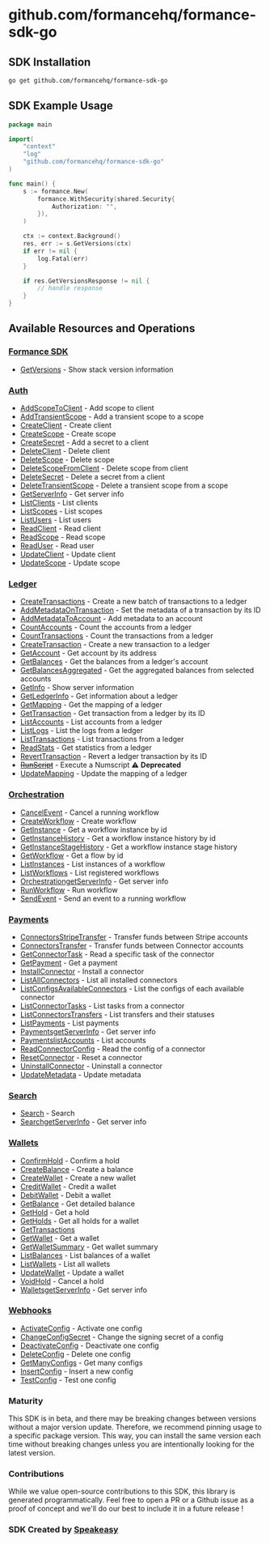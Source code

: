 # github.com/formancehq/formance-sdk-go

<!-- Start SDK Installation -->
## SDK Installation

```bash
go get github.com/formancehq/formance-sdk-go
```
<!-- End SDK Installation -->

## SDK Example Usage
<!-- Start SDK Example Usage -->
```go
package main

import(
	"context"
	"log"
	"github.com/formancehq/formance-sdk-go"
)

func main() {
    s := formance.New(
        formance.WithSecurity(shared.Security{
            Authorization: "",
        }),
    )

    ctx := context.Background()
    res, err := s.GetVersions(ctx)
    if err != nil {
        log.Fatal(err)
    }

    if res.GetVersionsResponse != nil {
        // handle response
    }
}
```
<!-- End SDK Example Usage -->

<!-- Start SDK Available Operations -->
## Available Resources and Operations

### [Formance SDK](docs/sdks/formance/README.md)

* [GetVersions](docs/sdks/formance/README.md#getversions) - Show stack version information

### [Auth](docs/sdks/auth/README.md)

* [AddScopeToClient](docs/sdks/auth/README.md#addscopetoclient) - Add scope to client
* [AddTransientScope](docs/sdks/auth/README.md#addtransientscope) - Add a transient scope to a scope
* [CreateClient](docs/sdks/auth/README.md#createclient) - Create client
* [CreateScope](docs/sdks/auth/README.md#createscope) - Create scope
* [CreateSecret](docs/sdks/auth/README.md#createsecret) - Add a secret to a client
* [DeleteClient](docs/sdks/auth/README.md#deleteclient) - Delete client
* [DeleteScope](docs/sdks/auth/README.md#deletescope) - Delete scope
* [DeleteScopeFromClient](docs/sdks/auth/README.md#deletescopefromclient) - Delete scope from client
* [DeleteSecret](docs/sdks/auth/README.md#deletesecret) - Delete a secret from a client
* [DeleteTransientScope](docs/sdks/auth/README.md#deletetransientscope) - Delete a transient scope from a scope
* [GetServerInfo](docs/sdks/auth/README.md#getserverinfo) - Get server info
* [ListClients](docs/sdks/auth/README.md#listclients) - List clients
* [ListScopes](docs/sdks/auth/README.md#listscopes) - List scopes
* [ListUsers](docs/sdks/auth/README.md#listusers) - List users
* [ReadClient](docs/sdks/auth/README.md#readclient) - Read client
* [ReadScope](docs/sdks/auth/README.md#readscope) - Read scope
* [ReadUser](docs/sdks/auth/README.md#readuser) - Read user
* [UpdateClient](docs/sdks/auth/README.md#updateclient) - Update client
* [UpdateScope](docs/sdks/auth/README.md#updatescope) - Update scope

### [Ledger](docs/sdks/ledger/README.md)

* [CreateTransactions](docs/sdks/ledger/README.md#createtransactions) - Create a new batch of transactions to a ledger
* [AddMetadataOnTransaction](docs/sdks/ledger/README.md#addmetadataontransaction) - Set the metadata of a transaction by its ID
* [AddMetadataToAccount](docs/sdks/ledger/README.md#addmetadatatoaccount) - Add metadata to an account
* [CountAccounts](docs/sdks/ledger/README.md#countaccounts) - Count the accounts from a ledger
* [CountTransactions](docs/sdks/ledger/README.md#counttransactions) - Count the transactions from a ledger
* [CreateTransaction](docs/sdks/ledger/README.md#createtransaction) - Create a new transaction to a ledger
* [GetAccount](docs/sdks/ledger/README.md#getaccount) - Get account by its address
* [GetBalances](docs/sdks/ledger/README.md#getbalances) - Get the balances from a ledger's account
* [GetBalancesAggregated](docs/sdks/ledger/README.md#getbalancesaggregated) - Get the aggregated balances from selected accounts
* [GetInfo](docs/sdks/ledger/README.md#getinfo) - Show server information
* [GetLedgerInfo](docs/sdks/ledger/README.md#getledgerinfo) - Get information about a ledger
* [GetMapping](docs/sdks/ledger/README.md#getmapping) - Get the mapping of a ledger
* [GetTransaction](docs/sdks/ledger/README.md#gettransaction) - Get transaction from a ledger by its ID
* [ListAccounts](docs/sdks/ledger/README.md#listaccounts) - List accounts from a ledger
* [ListLogs](docs/sdks/ledger/README.md#listlogs) - List the logs from a ledger
* [ListTransactions](docs/sdks/ledger/README.md#listtransactions) - List transactions from a ledger
* [ReadStats](docs/sdks/ledger/README.md#readstats) - Get statistics from a ledger
* [RevertTransaction](docs/sdks/ledger/README.md#reverttransaction) - Revert a ledger transaction by its ID
* [~~RunScript~~](docs/sdks/ledger/README.md#runscript) - Execute a Numscript :warning: **Deprecated**
* [UpdateMapping](docs/sdks/ledger/README.md#updatemapping) - Update the mapping of a ledger

### [Orchestration](docs/sdks/orchestration/README.md)

* [CancelEvent](docs/sdks/orchestration/README.md#cancelevent) - Cancel a running workflow
* [CreateWorkflow](docs/sdks/orchestration/README.md#createworkflow) - Create workflow
* [GetInstance](docs/sdks/orchestration/README.md#getinstance) - Get a workflow instance by id
* [GetInstanceHistory](docs/sdks/orchestration/README.md#getinstancehistory) - Get a workflow instance history by id
* [GetInstanceStageHistory](docs/sdks/orchestration/README.md#getinstancestagehistory) - Get a workflow instance stage history
* [GetWorkflow](docs/sdks/orchestration/README.md#getworkflow) - Get a flow by id
* [ListInstances](docs/sdks/orchestration/README.md#listinstances) - List instances of a workflow
* [ListWorkflows](docs/sdks/orchestration/README.md#listworkflows) - List registered workflows
* [OrchestrationgetServerInfo](docs/sdks/orchestration/README.md#orchestrationgetserverinfo) - Get server info
* [RunWorkflow](docs/sdks/orchestration/README.md#runworkflow) - Run workflow
* [SendEvent](docs/sdks/orchestration/README.md#sendevent) - Send an event to a running workflow

### [Payments](docs/sdks/payments/README.md)

* [ConnectorsStripeTransfer](docs/sdks/payments/README.md#connectorsstripetransfer) - Transfer funds between Stripe accounts
* [ConnectorsTransfer](docs/sdks/payments/README.md#connectorstransfer) - Transfer funds between Connector accounts
* [GetConnectorTask](docs/sdks/payments/README.md#getconnectortask) - Read a specific task of the connector
* [GetPayment](docs/sdks/payments/README.md#getpayment) - Get a payment
* [InstallConnector](docs/sdks/payments/README.md#installconnector) - Install a connector
* [ListAllConnectors](docs/sdks/payments/README.md#listallconnectors) - List all installed connectors
* [ListConfigsAvailableConnectors](docs/sdks/payments/README.md#listconfigsavailableconnectors) - List the configs of each available connector
* [ListConnectorTasks](docs/sdks/payments/README.md#listconnectortasks) - List tasks from a connector
* [ListConnectorsTransfers](docs/sdks/payments/README.md#listconnectorstransfers) - List transfers and their statuses
* [ListPayments](docs/sdks/payments/README.md#listpayments) - List payments
* [PaymentsgetServerInfo](docs/sdks/payments/README.md#paymentsgetserverinfo) - Get server info
* [PaymentslistAccounts](docs/sdks/payments/README.md#paymentslistaccounts) - List accounts
* [ReadConnectorConfig](docs/sdks/payments/README.md#readconnectorconfig) - Read the config of a connector
* [ResetConnector](docs/sdks/payments/README.md#resetconnector) - Reset a connector
* [UninstallConnector](docs/sdks/payments/README.md#uninstallconnector) - Uninstall a connector
* [UpdateMetadata](docs/sdks/payments/README.md#updatemetadata) - Update metadata

### [Search](docs/sdks/search/README.md)

* [Search](docs/sdks/search/README.md#search) - Search
* [SearchgetServerInfo](docs/sdks/search/README.md#searchgetserverinfo) - Get server info

### [Wallets](docs/sdks/wallets/README.md)

* [ConfirmHold](docs/sdks/wallets/README.md#confirmhold) - Confirm a hold
* [CreateBalance](docs/sdks/wallets/README.md#createbalance) - Create a balance
* [CreateWallet](docs/sdks/wallets/README.md#createwallet) - Create a new wallet
* [CreditWallet](docs/sdks/wallets/README.md#creditwallet) - Credit a wallet
* [DebitWallet](docs/sdks/wallets/README.md#debitwallet) - Debit a wallet
* [GetBalance](docs/sdks/wallets/README.md#getbalance) - Get detailed balance
* [GetHold](docs/sdks/wallets/README.md#gethold) - Get a hold
* [GetHolds](docs/sdks/wallets/README.md#getholds) - Get all holds for a wallet
* [GetTransactions](docs/sdks/wallets/README.md#gettransactions)
* [GetWallet](docs/sdks/wallets/README.md#getwallet) - Get a wallet
* [GetWalletSummary](docs/sdks/wallets/README.md#getwalletsummary) - Get wallet summary
* [ListBalances](docs/sdks/wallets/README.md#listbalances) - List balances of a wallet
* [ListWallets](docs/sdks/wallets/README.md#listwallets) - List all wallets
* [UpdateWallet](docs/sdks/wallets/README.md#updatewallet) - Update a wallet
* [VoidHold](docs/sdks/wallets/README.md#voidhold) - Cancel a hold
* [WalletsgetServerInfo](docs/sdks/wallets/README.md#walletsgetserverinfo) - Get server info

### [Webhooks](docs/sdks/webhooks/README.md)

* [ActivateConfig](docs/sdks/webhooks/README.md#activateconfig) - Activate one config
* [ChangeConfigSecret](docs/sdks/webhooks/README.md#changeconfigsecret) - Change the signing secret of a config
* [DeactivateConfig](docs/sdks/webhooks/README.md#deactivateconfig) - Deactivate one config
* [DeleteConfig](docs/sdks/webhooks/README.md#deleteconfig) - Delete one config
* [GetManyConfigs](docs/sdks/webhooks/README.md#getmanyconfigs) - Get many configs
* [InsertConfig](docs/sdks/webhooks/README.md#insertconfig) - Insert a new config
* [TestConfig](docs/sdks/webhooks/README.md#testconfig) - Test one config
<!-- End SDK Available Operations -->

### Maturity

This SDK is in beta, and there may be breaking changes between versions without a major version update. Therefore, we recommend pinning usage
to a specific package version. This way, you can install the same version each time without breaking changes unless you are intentionally
looking for the latest version.

### Contributions

While we value open-source contributions to this SDK, this library is generated programmatically.
Feel free to open a PR or a Github issue as a proof of concept and we'll do our best to include it in a future release !

### SDK Created by [Speakeasy](https://docs.speakeasyapi.dev/docs/using-speakeasy/client-sdks)
